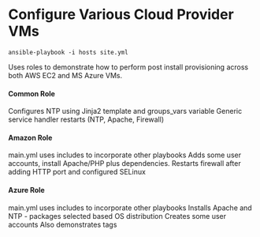 # Configure Various Cloud Provider VMs 

```
ansible-playbook -i hosts site.yml
```

Uses roles to demonstrate how to perform post install provisioning across both AWS EC2 and MS Azure VMs.

#### Common Role
Configures NTP using Jinja2 template and groups_vars variable
Generic service handler restarts (NTP, Apache, Firewall)

#### Amazon Role
main.yml uses includes to incorporate other playbooks
Adds some user accounts, install Apache/PHP plus dependencies. Restarts firewall after adding HTTP port and configured SELinux

#### Azure Role
main.yml uses includes to incorporate other playbooks
Installs Apache and NTP - packages selected based OS distribution
Creates some user accounts
Also demonstrates tags


